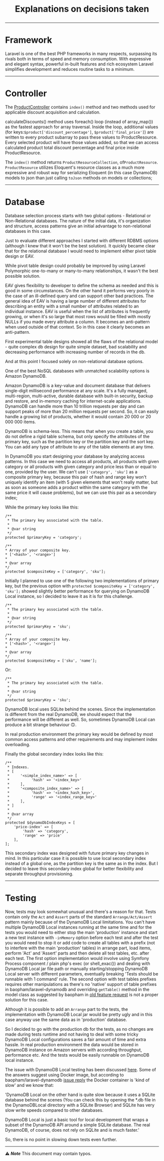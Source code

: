 
<h1 align="center">
Explanations on decisions taken
</>

----------
# Framework

Laravel is one of the best PHP frameworks in many respects, surpassing its rivals both in terms of speed and memory consumption. With expressive and elegant syntax, powerful in-built features and rich ecosystem Laravel simplifies development and reduces routine tasks to a minimum.

----------

# Controller

The [ProductController](../app/Http/Controllers/Api/V1/ProductController.php) contains `index()` method and two methods used for applicable discount acquisition and calculation.

calculateDiscounts() method uses foreach() loop (instead of array_map()) as the fastest approach for array traversal. Inside the loop, additional values (for keys:`$product['discount_percentage']`, `$product['final_price']`) are written to every product subarray to pass these values to ProductResource. Every selected  product will have those values added, so that we can access calculated product total discount percentage and final price inside ProductResource.

The `index()` method returns `ProductResourceCollection`, of`ProductResource`. `ProductResource` utilizes Eloquent's resource classes as a much more expressive and robust way for serializing Eloquent (in this case DynamoDB) models to json than just calling `toJson` methods on models or collections;

----------

# Database

Database selection process starts with two global options - Relational or Non-Relational databases. The nature of the initial data, it's organization and structure, access patterns give an initial advantage to non-relational databases in this case.

Just to evaluate different approaches I started with different RDBMS options (although I knew that it won't be the best solution). It quickly became clear that for the relational database I would need to implement either pivot table design or EAV.

While pivot table design could probably be improved by using Laravel Polymorphic one-to-many or many-to-many relationships, it wasn't the best possible solution. 

EAV gives flexibility to developer to define the schema as needed and this is good in some circumstances. On the other hand it performs very poorly in the case of an ill-defined query and can support other bad practices. The general idea of EAV is having a large number of different attributes for describing an entity with a small number of attributes related to an individual instance. EAV is useful when the list of attributes is frequently growing, or when it's so large that most rows would be filled with mostly NULLs if you made every attribute a column. It becomes an anti-pattern when used outside of that context. So in this case it clearly becomes an anti-pattern.

First experimental table designs showed all the flaws of the relational model - quite complex db design for quite simple dataset, bad scalability and decreasing performance with increasing number of records in the db.

And at this point I focused solely on non-relational database options.

One of the best NoSQL databases with unmatched scalability options is Amazon DynamoDB. 

Amazon DynamoDB is a key-value and document database that delivers single-digit millisecond performance at any scale. It's a fully managed, multi-region, multi-active, durable database with built-in security, backup and restore, and in-memory caching for internet-scale applications. DynamoDB can handle more than 10 trillion requests per day and can support peaks of more than 20 million requests per second. So, it can easily handle a growing list of products, whether it would contain 20 000 or 20 000 000 items.

DynamoDB is schema-less. This means that when you create a table, you do not define a rigid table schema, but only specify the attributes of the primary key, such as the partition key or the partition key and the sort key. You can add any type of attribute to any of the table elements at any time.

In DynamoDB you start designing your database by analyzing access patterns. In this case we need to access all products, all products with given category or all products with given category and price less than or equal to one, provided by the user. We can't use `['category', 'sku']` as a composite primary key, because this pair of hash and range key won't uniquely identify an item (with 5 given elements that won't really matter, but as soon as someone adds a product within the same category with the same price it will cause problems), but we can use this pair as a secondary index;

While the primary key looks like this:

    /**
     * The primary key associated with the table.
     *
     * @var string
     */
    protected $primaryKey = 'category';

    /**
    * Array of your composite key.
    * ['<hash>', '<range>']
    *
    * @var array
    */
    protected $compositeKey = ['category', 'sku'];


Initially I planned to use one of the following two implementations of primary key, but the previous  option with `protected $compositeKey = ['category', 'sku'];` showed slightly better performance for querying on DynamoDB Local instance, so I decided to leave it as it is for this challenge.

    /**
     * The primary key associated with the table.
     *
     * @var string
     */
    protected $primaryKey = 'sku';

    /**
    * Array of your composite key.
    * ['<hash>', '<range>']
    *
    * @var array
    */
    protected $compositeKey = ['sku', 'name'];

Or:

    /**
     * The primary key associated with the table.
     *
     * @var string
     */
    protected $primaryKey = 'sku';

DynamoDB local uses SQLite behind the scenes. Since the implementation is different from the real DynamoDB, we should expect that the performance will be different as well. So, sometimes DynamoDB Local can produce a bit strange behaviour 🙃.

In real production environment the primary key would be defined by most common access patterns and other requirements and may implement index overloading.

Finally the global secondary index looks like this:

    /**
     * Indexes.
     * [
     *     '<simple_index_name>' => [
     *          'hash' => '<index_key>'
     *     ],
     *     '<composite_index_name>' => [
     *          'hash' => '<index_hash_key>',
     *          'range' => '<index_range_key>'
     *     ],
     * ]
     *
     * @var array
     */
    protected $dynamoDbIndexKeys = [
        'price-index' => [
            'hash' => 'category',
            'range' => 'price'
        ],
    ];

This secondary index was designed with future primary key changes in mind. In this particular case it is possible to use local secondary index instead of a global one, as the partition key is the same as in the index. But I decided to leave this secondary index global for better flexibility and separate throughput provisioning.

----------

# Testing

Now, tests may look somewhat unusual and there's a reason for that. Tests contain only the `Act` and `Assert` parts of the standard `Arrange/Act/Assert` pattern mainly because of the DynamoDB Local limitations. You can't have multiple DynamoDB Local instances running at the same time and for the tests you would need to either stop the main 'production' instance and start a new test instance with `-inMemory` option before each test and after the test you would need to stop it or add code to create all tables with a prefix (not to interfere with the main 'production' tables) in arrange part, load items, perform 'Act' and 'Assert' parts and then delete all test tables, etc. after each test. The first option implementation would involve using Symfony Process component / plain php's exec (or shell_exac()) and dealing with DynamoDB Local jar file path or manually starting/stopping DynamoDB Local server with different parameters, eventually breaking 'Tests should be runnable with 1 command' rule. The second option with test tables prefixes requires other manipulations as there's no 'native' support  of table prefixes in baopham/laravel-dynamodb and overriding `getTable()` method in the model class as suggested by baopham in [old feature request](https://github.com/baopham/laravel-dynamodb/issues/199#issuecomment-504762001) is not a proper solution for this case. 

Although it is possible to add an `Arrange` part to the tests, the implementation with DynamoDB Local jar would be pretty ugly and in this case anyway use the same data as in 'production' database.

So I decided to go with the production db for the tests, as no changes are made during tests runtime and not having to deal with some tricky DynamoDB Local configurations saves a fair amount of time and extra hassle.
In real production environment the data would be stored in DynamoDB instance on Amazon servers with according throughput, performance etc. And the tests would be easily runnable on DynamoDB local instance.

The issue with DynamoDB Local testing has been discussed [here](https://stackoverflow.com/q/26901613/13563785). Some of the answers suggest using Docker image, but according to baopham/laravel-dynamodb [issue reply](https://github.com/baopham/laravel-dynamodb/issues/238) the Docker container is 'kind of slow' and we know that:

'DynamoDB Local on the other hand is quite slow because it uses a SQLite database behind the scenes (You can check this by opening the *.db file in the DynamoDBLocal directory with a SQLite Browser) and SQLite has very slow write speeds compared to other databases.

DynamoDB Local is just a basic tool for local development that wraps a subset of the DynamoDB API around a simple SQLite database. The real DynamoDB, of course, does not rely on SQLite and is much faster.'

So, there is no point in slowing down tests even further.

----------

⚠ ***Note*** This document may contain typos.